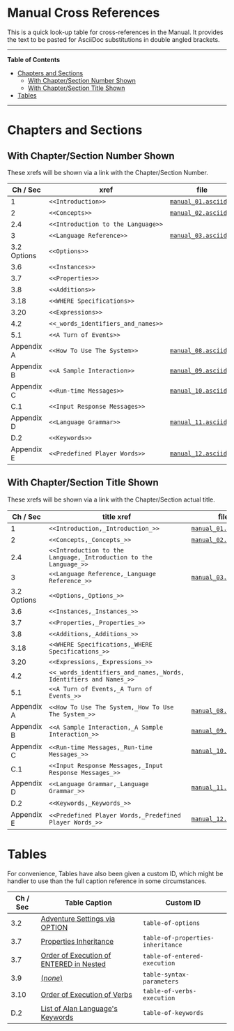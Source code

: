 # Manual Cross References

This is a quick look-up table for cross-references in the Manual.
It provides the text to be pasted for AsciiDoc substitutions in double angled brackets.


-----

**Table of Contents**

<!-- MarkdownTOC autolink="true" bracket="round" autoanchor="false" lowercase="only_ascii" uri_encoding="true" levels="1,2,3" -->

- [Chapters and Sections](#chapters-and-sections)
    - [With Chapter/Section Number Shown](#with-chaptersection-number-shown)
    - [With Chapter/Section Title Shown](#with-chaptersection-title-shown)
- [Tables](#tables)

<!-- /MarkdownTOC -->

-----

# Chapters and Sections

## With Chapter/Section Number Shown

These xrefs will be shown via a link with the Chapter/Section Number.

|   Ch / Sec  |                xref                |              file              |
|-------------|------------------------------------|--------------------------------|
| 1           | `<<Introduction>>`                 | [`manual_01.asciidoc`][man 01] |
| 2           | `<<Concepts>>`                     | [`manual_02.asciidoc`][man 02] |
| 2.4         | `<<Introduction to the Language>>` |                                |
| 3           | `<<Language Reference>>`           | [`manual_03.asciidoc`][man 03] |
| 3.2 Options | `<<Options>>`                      |                                |
| 3.6         | `<<Instances>>`                    |                                |
| 3.7         | `<<Properties>>`                   |                                |
| 3.8         | `<<Additions>>`                    |                                |
| 3.18        | `<<WHERE Specifications>>`         |                                |
| 3.20        | `<<Expressions>>`                  |                                |
| 4.2         | `<<_words_identifiers_and_names>>` |                                |
| 5.1         | `<<A Turn of Events>>`             |                                |
| Appendix A  | `<<How To Use The System>>`        | [`manual_08.asciidoc`][man 08] |
| Appendix B  | `<<A Sample Interaction>>`         | [`manual_09.asciidoc`][man 09] |
| Appendix C  | `<<Run-time Messages>>`            | [`manual_10.asciidoc`][man 10] |
| C.1         | `<<Input Response Messages>>`      |                                |
| Appendix D  | `<<Language Grammar>>`             | [`manual_11.asciidoc`][man 11] |
| D.2         | `<<Keywords>>`                     |                                |
| Appendix E  | `<<Predefined Player Words>>`      | [`manual_12.asciidoc`][man 12] |

## With Chapter/Section Title Shown

These xrefs will be shown via a link with the Chapter/Section actual title.

|   Ch / Sec  |                             title xref                            |              file              |
|-------------|-------------------------------------------------------------------|--------------------------------|
| 1           | `<<Introduction,_Introduction_>>`                                 | [`manual_01.asciidoc`][man 01] |
| 2           | `<<Concepts,_Concepts_>>`                                         | [`manual_02.asciidoc`][man 02] |
| 2.4         | `<<Introduction to the Language,_Introduction to the Language_>>` |                                |
| 3           | `<<Language Reference,_Language Reference_>>`                     | [`manual_03.asciidoc`][man 03] |
| 3.2 Options | `<<Options,_Options_>>`                                           |                                |
| 3.6         | `<<Instances,_Instances_>>`                                       |                                |
| 3.7         | `<<Properties,_Properties_>>`                                     |                                |
| 3.8         | `<<Additions,_Additions_>>`                                       |                                |
| 3.18        | `<<WHERE Specifications,_WHERE Specifications_>>`                 |                                |
| 3.20        | `<<Expressions,_Expressions_>>`                                   |                                |
| 4.2         | `<<_words_identifiers_and_names,_Words, Identifiers and Names_>>` |                                |
| 5.1         | `<<A Turn of Events,_A Turn of Events_>>`                         |                                |
| Appendix A  | `<<How To Use The System,_How To Use The System_>>`               | [`manual_08.asciidoc`][man 08] |
| Appendix B  | `<<A Sample Interaction,_A Sample Interaction_>>`                 | [`manual_09.asciidoc`][man 09] |
| Appendix C  | `<<Run-time Messages,_Run-time Messages_>>`                       | [`manual_10.asciidoc`][man 10] |
| C.1         | `<<Input Response Messages,_Input Response Messages_>>`           |                                |
| Appendix D  | `<<Language Grammar,_Language Grammar_>>`                         | [`manual_11.asciidoc`][man 11] |
| D.2         | `<<Keywords,_Keywords_>>`                                         |                                |
| Appendix E  | `<<Predefined Player Words,_Predefined Player Words_>>`           | [`manual_12.asciidoc`][man 12] |


# Tables

For convenience, Tables have also been given a custom ID, which might be handier to use than the full caption reference in some circumstances.

| Ch / Sec |                   Table Caption                    |             Custom ID             |
|----------|----------------------------------------------------|-----------------------------------|
| 3.2      | [Adventure Settings via OPTION][Table 1]           | `table-of-options`                |
| 3.7      | [Properties Inheritance][Table 2]                  | `table-of-properties-inheritance` |
| 3.7      | [Order of Execution of ENTERED in Nested][Table 3] | `table-of-entered-execution`      |
| 3.9      | [(_none_)][Table X]                                | `table-syntax-parameters`         |
| 3.10     | [Order of Execution of Verbs][Table 4]             | `table-of-verbs-execution`        |
| D.2      | [List of Alan Language's Keywords][Table 5]        | `table-of-keywords`               |

<!-- 
| xx          | `<<xxxxxx>>`                       |                                |
|   | xxx | `yyy` |
 -->


<!-----------------------------------------------------------------------------
                               REFERENCE LINKS                                
------------------------------------------------------------------------------>

<!-- Project Files -->

[man]: ./manual.asciidoc
[man 01]: ./manual_01.asciidoc "Source file of Chapter 1. Introduction"
[man 02]: ./manual_02.asciidoc "Source file of Chapter 2. Concepts"
[man 03]: ./manual_03.asciidoc "Source file of Chapter 3. Lexical Definitions"
[man 04]: ./manual_04.asciidoc "Source file of Chapter 4. Language Reference"
[man 05]: ./manual_05.asciidoc "Source file of Chapter 5. Running An Adventure"
[man 06]: ./manual_06.asciidoc "Source file of Chapter 6. Hints And Tips"
[man 07]: ./manual_07.asciidoc "Source file of Chapter 7. Adventure Construction"
[man 08]: ./manual_08.asciidoc "Source file of Appendix A: How To Use The System"
[man 09]: ./manual_09.asciidoc "Source file of Appendix B: A Sample Interaction"
[man 10]: ./manual_10.asciidoc "Source file of Appendix C: Run-time Messages"
[man 11]: ./manual_11.asciidoc "Source file of Appendix D: Language Grammar"
[man 12]: ./manual_12.asciidoc "Source file of Appendix E: Predefined player words"
[man 13]: ./manual_13.asciidoc "Source file of Appendix F: Compiler Messages"
[man 14]: ./manual_14.asciidoc "Source file of Appendix G: Localization"
[man 15]: ./manual_15.asciidoc "Source file of Appendix H: Portability of Games"
[man 16]: ./manual_16.asciidoc "Source file of Appendix I: Copying Conditions"
[man 17]: ./manual_17.asciidoc "Source file of Index"

<!-- HTML Live Preview Links -->

<!-- Tables -->

[Table 1]: http://htmlpreview.github.io/?https://github.com/alan-if/alan-docs/blob/master/manual/manual.html#table-of-options
[Table 2]: http://htmlpreview.github.io/?https://github.com/alan-if/alan-docs/blob/master/manual/manual.html#table-of-properties-inheritance
[Table 3]: http://htmlpreview.github.io/?https://github.com/alan-if/alan-docs/blob/master/manual/manual.html#table-of-entered-execution
[Table X]: http://htmlpreview.github.io/?https://github.com/alan-if/alan-docs/blob/master/manual/manual.html#table-syntax-parameters
[Table 4]: http://htmlpreview.github.io/?https://github.com/alan-if/alan-docs/blob/master/manual/manual.html#table-of-verbs-execution
[Table 5]: http://htmlpreview.github.io/?https://github.com/alan-if/alan-docs/blob/master/manual/manual.html#table-of-keywords

<!-- eof -->